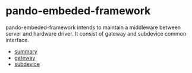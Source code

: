 # pando-embeded-framework
pando-embeded-framework intends to maintain a middleware between server and hardware driver. It consist of gateway and subdevice common interface.

- [summary](doc/embeded-framework-summary.md)
- [gateway](doc/embeded-framework-gateway.md)
- [subdevice](doc/embeded-framework-object.md)
